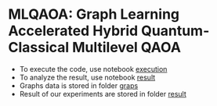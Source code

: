 # MLQAOA: Graph Learning Accelerated Hybrid Quantum-Classical Multilevel QAOA
* To execute the code, use notebook [execution](execution_G.ipynb) 
* To analyze the result, use notebook [result](result_.ipynb)
* Graphs data is stored in folder [graps](graphs)
* Result of our experiments are stored in folder [result](results)
